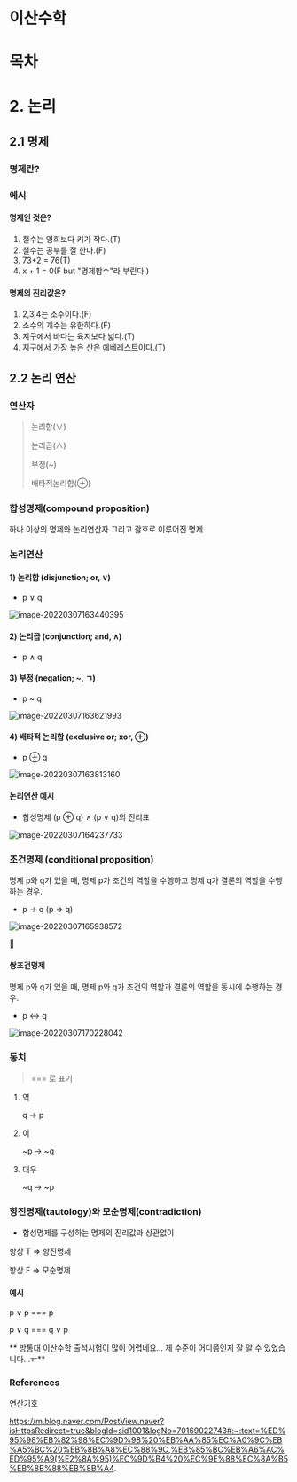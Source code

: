 # 이산수학

# 목차

# 2. 논리

## 2.1 명제

### 명제란?



### 예시

#### 명제인 것은?

1) 철수는 영희보다 키가 작다.(T)
2) 철수는 공부를 잘 한다.(F)
3) 73+2 = 76(T)
4) x + 1 = 0(F but "명제함수"라 부린다.)

#### 명제의 진리값은?

1. 2,3,4는 소수이다.(F)
2. 소수의 개수는 유한하다.(F)
3. 지구에서 바다는 육지보다 넓다.(T)
4. 지구에서 가장 높은 산은 에베레스트이다.(T)

## 2.2 논리 연산

### 연산자
> 논리합(∨)
>
> 논리곱(∧)
>
> 부정(~)
>
> 배타적논리합(⊕)

### 합성명제(compound proposition)
하나 이상의 명제와 논리연산자 그리고 괄호로 이루어진 명제

### 논리연산

#### 1) 논리합 (disjunction; or, ∨)

- p ∨ q


![image-20220307163440395](/Users/eisen/Documents/Github/TIL/Study/방통대/이산수학.assets/image-20220307163440395.png)

#### 2) 논리곱 (conjunction; and, ∧)

- p ∧ q

#### 3) 부정 (negation; ~, ㄱ)

- p ~ q

![image-20220307163621993](/Users/eisen/Documents/Github/TIL/Study/방통대/이산수학.assets/image-20220307163621993.png)

#### 4) 배타적 논리합 (exclusive or; xor, ⊕)

- p ⊕ q

![image-20220307163813160](/Users/eisen/Documents/Github/TIL/Study/방통대/이산수학.assets/image-20220307163813160.png)

#### 논리연산 예시

- 합성명제 (p ⊕ q) ∧ (p ∨ q)의 진리표

![image-20220307164237733](/Users/eisen/Documents/Github/TIL/Study/방통대/이산수학.assets/image-20220307164237733.png)



### 조건명제 (conditional proposition)

명제 p와 q가 있을 때, 명제 p가 조건의 역할을 수행하고 명제 q가 결론의 역할을 수행하는 경우.

- p -> q (p => q)

![image-20220307165938572](/Users/eisen/Documents/Github/TIL/Study/방통대/이산수학.assets/image-20220307165938572.png)



#### 쌍조건명제

명제 p와  q가 있을 때, 명제 p와 q가 조건의 역할과 결론의 역할을 동시에 수행하는 경우.

- p <-> q

![image-20220307170228042](/Users/eisen/Documents/Github/TIL/Study/방통대/이산수학.assets/image-20220307170228042.png)



### 동치

> === 로 표기

1. 역

   q -> p

2. 이

   ~p -> ~q

3. 대우

   ~q -> ~p

### 항진명제(tautology)와 모순명제(contradiction)

- 합성명제를 구성하는 명제의 진리값과 상관없이

항상 T => 항진명제

항상 F => 모순명제

#### 예시

p ∨ p === p

p ∨ q === q ∨ p



** 방통대 이산수학 출석시험이 많이 어렵네요... 제 수준이 어디쯤인지 잘 알 수 있었습니다...ㅠ**




### References

연산기호

https://m.blog.naver.com/PostView.naver?isHttpsRedirect=true&blogId=sid1001&logNo=70169022743#:~:text=%ED%95%98%EB%82%98%EC%9D%98%20%EB%AA%85%EC%A0%9C%EB%A5%BC%20%EB%8B%A8%EC%88%9C,%EB%85%BC%EB%A6%AC%ED%95%A9(%E2%8A%95)%EC%9D%B4%20%EC%9E%88%EC%8A%B5%EB%8B%88%EB%8B%A4.

















